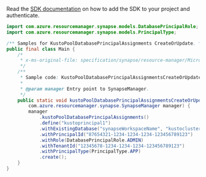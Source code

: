 Read the [SDK documentation](https://github.com/Azure/azure-sdk-for-java/blob/azure-resourcemanager-synapse_1.0.0-beta.5/sdk/synapse/azure-resourcemanager-synapse/README.md) on how to add the SDK to your project and authenticate.

```java
import com.azure.resourcemanager.synapse.models.DatabasePrincipalRole;
import com.azure.resourcemanager.synapse.models.PrincipalType;

/** Samples for KustoPoolDatabasePrincipalAssignments CreateOrUpdate. */
public final class Main {
    /*
     * x-ms-original-file: specification/synapse/resource-manager/Microsoft.Synapse/preview/2021-06-01-preview/examples/KustoPoolDatabasePrincipalAssignmentsCreateOrUpdate.json
     */
    /**
     * Sample code: KustoPoolDatabasePrincipalAssignmentsCreateOrUpdate.
     *
     * @param manager Entry point to SynapseManager.
     */
    public static void kustoPoolDatabasePrincipalAssignmentsCreateOrUpdate(
        com.azure.resourcemanager.synapse.SynapseManager manager) {
        manager
            .kustoPoolDatabasePrincipalAssignments()
            .define("kustoprincipal1")
            .withExistingDatabase("synapseWorkspaceName", "kustoclusterrptest4", "Kustodatabase8", "kustorptest")
            .withPrincipalId("87654321-1234-1234-1234-123456789123")
            .withRole(DatabasePrincipalRole.ADMIN)
            .withTenantId("12345678-1234-1234-1234-123456789123")
            .withPrincipalType(PrincipalType.APP)
            .create();
    }
}
```
